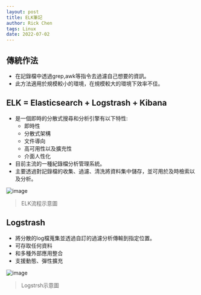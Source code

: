 ```yaml
---
layout: post
title: ELK筆記
author: Rick Chen
tags: Linux
date: 2022-07-02
---
```


## 傳統作法
* 在記錄檔中透過grep,awk等指令去過濾自己想要的資訊。
* 此方法適用於規模較小的環境，在規模較大的環境下效率不佳。

## ELK = Elasticsearch + Logstrash + Kibana
* 是一個即時的分散式搜尋和分析引擎有以下特性:
   * 即時性
   * 分散式架構
   * 文件導向
   * 高可用性以及擴充性
   * 介面人性化
* 目前主流的一種紀錄檔分析管理系統。
* 主要透過對記錄檔的收集、過濾、清洗將資料集中儲存，並可用於及時檢索以及分析。

![image](https://user-images.githubusercontent.com/62127656/176985182-5f76480d-b8c6-4c8a-9da4-efeef0a52ddf.png)
>ELK流程示意圖

## Logstrash
* 將分散的log檔蒐集並透過自訂的過濾分析傳輸到指定位置。
* 可存取任何資料
* 和多種外部應用整合
* 支援動態、彈性擴充

![image](https://user-images.githubusercontent.com/62127656/176985214-c8717f2a-afca-41f3-a8b8-94544d5d5c12.png)
>Logstrsh示意圖

